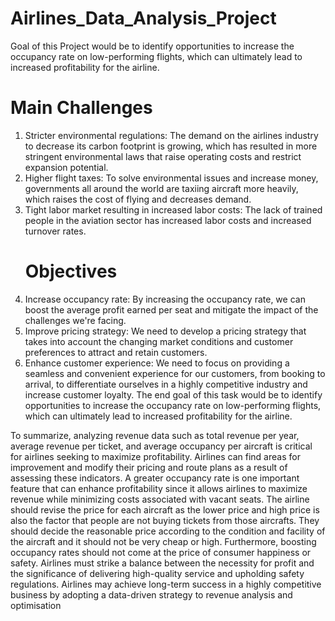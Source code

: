 # Airlines_Data_Analysis_Project
Goal of this Project would be to identify opportunities to increase the occupancy rate on low-performing flights, which can ultimately lead to increased profitability for the airline.
   # Main Challenges
1. Stricter environmental regulations: The demand on the airlines industry
to decrease its carbon footprint is growing, which has resulted in more
stringent environmental laws that raise operating costs and restrict
expansion potential.
2. Higher flight taxes: To solve environmental issues and increase money,
governments all around the world are taxiing aircraft more heavily, which
raises the cost of flying and decreases demand.
3. Tight labor market resulting in increased labor costs: The lack of
trained people in the aviation sector has increased labor costs and
increased turnover rates.
   # Objectives
1. Increase occupancy rate: By increasing the occupancy rate, we can
boost the average profit earned per seat and mitigate the impact of the
challenges we're facing.
2. Improve pricing strategy: We need to develop a pricing strategy that
takes into account the changing market conditions and customer
preferences to attract and retain customers.
3. Enhance customer experience: We need to focus on providing a
seamless and convenient experience for our customers, from booking to
arrival, to differentiate ourselves in a highly competitive industry and
increase customer loyalty.
The end goal of this task would be to identify opportunities to increase the
occupancy rate on low-performing flights, which can ultimately lead to increased
profitability for the airline.

To summarize, analyzing revenue data such as total revenue per year,
average revenue per ticket, and average occupancy per aircraft is critical
for airlines seeking to maximize profitability. Airlines can find areas for
improvement and modify their pricing and route plans as a result of
assessing these indicators. A greater occupancy rate is one important
feature that can enhance profitability since it allows airlines to maximize
revenue while minimizing costs associated with vacant seats. The airline
should revise the price for each aircraft as the lower price and high price is
also the factor that people are not buying tickets from those aircrafts. They
should decide the reasonable price according to the condition and facility of
the aircraft and it should not be very cheap or high.
Furthermore, boosting occupancy rates should not come at the price of
consumer happiness or safety. Airlines must strike a balance between the
necessity for profit and the significance of delivering high-quality service
and upholding safety regulations. Airlines may achieve long-term success
in a highly competitive business by adopting a data-driven strategy to
revenue analysis and optimisation
